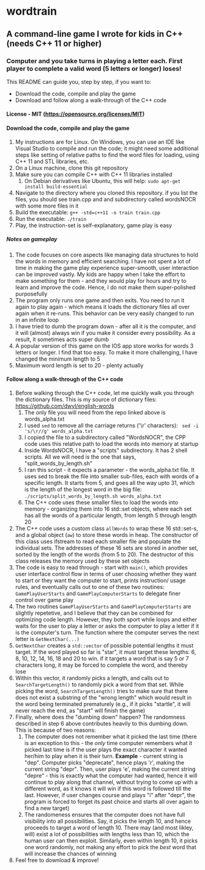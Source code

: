 # wordtrain #
## A command-line game I wrote for kids in C++ (needs C++ 11 or higher) ##
### Computer and you take turns in playing a letter each. First player to complete a valid word (5 letters or longer) loses! ###

This README can guide you, step by step, if you want to:
* Download the code, compile and play the game
* Download and follow along a walk-through of the C++ code

#### License - MIT (https://opensource.org/licenses/MIT) ####

#### Download the code, compile and play the game ####

1. My instructions are for Linux. On Windows, you can use an IDE like Visual Studio to compile and run the code; it might need some additional steps like setting of relative paths to find the word files for loading, using C++ 11 and STL libraries, etc.
2. On a Linux machine, clone this git repository
3. Make sure you can compile C++ with C++ 11 libraries installed
    1. On Debian derivatives like Ubuntu, this will help: `sudo apt-get install build-essential`
4. Navigate to the directory where you cloned this repository. if you list the files, you should see train.cpp and and subdirectory called wordsNOCR with some more files in it
5. Build the executable: `g++ -std=c++11 -o train train.cpp`
6. Run the executable: `./train`
7. Play, the instruction-set is self-explanatory, game play is easy

##### Notes on gameplay #####

1. The code focuses on core aspects like managing data structures to hold the words in memory and efficient searching. I have not spent a lot of time in making the game play experience super-smooth, user interaction can be improved vastly. My kids are happy when I take the effort to make something for them - and they would play for hours and try to learn and improve the code. Hence, I do not make them super-polished purposefully
2. The program only runs one game and then exits. You need to run it again to play again - which means it loads the dictionary files all over again when it re-runs. This behavior can be very easily changed to run in an infinite loop
3. I have tried to dumb the program down - after all it is the computer, and it will (almost) always win if you make it consider every possibility. As a result, it sometimes acts super dumb
4. A popular version of this game on the IOS app store works for words 3 letters or longer. I find that too easy. To make it more challenging, I have changed the minimum length to 5
5. Maximum word length is set to 20 - plenty actually


#### Follow along a walk-through of the C++ code ####

1. Before walking through the C++ code, let me quickly walk you through the dictionary files. This is my source of dictionary files: https://github.com/dwyl/english-words
    1. The only file you will need from the repo linked above is words_alpha.txt
    2. I used `sed` to remove all the carriage returns ('\r' characters): ` sed -i 's/\r//g' words_alpha.txt`
    3. I copied the file to a subdirectory called "WordsNOCR", the CPP code uses this relative path to load the words into memory at startup
    4. Inside WordsNOCR, I have a "scripts" subdirectory. It has 2 shell scripts. All we will need is the one that says, "split_words_by_length.sh"
    5. I ran this script - it expects a parameter - the words_alpha.txt file. It uses sed to break the file into smaller sub-files, each with words of a specific length. It starts from 5, and goes all the way upto 31, which is the length of the longest word in the big file: `./scripts/split_words_by_length.sh words_alpha.txt`
    6. The C++ code uses these smaller files to load the words into memory - organizing them into 16 std::set objects, where each set has all the words of a particular length, from length 5 through length 20
2. The C++ code uses a custom class `allWords` to wrap these 16 std::set-s, and a global object (`aw`) to store these words in heap. The constructor of this class uses ifstream to read each smaller file and populate the individual sets. The addresses of these 16 sets are stored in another set, sorted by the length of the words (from 5 to 20). The destructor of this class releases the memory used by these set objects
3. The code is easy to read through - start with `main()`, which provides user interface control flow in terms of user choosing whether they want to start or they want the computer to start, prints instruction/ usage rules, and eventually calls out to one of these two routines: `GamePlayUserStarts` and `GamePlayComputerStarts` to delegate finer control over game play
4. The two routines `GamePlayUserStarts` and `GamePlayComputerStarts` are slightly repetetive, and I believe that they can be combined for optimizing code length. However, they both sport while loops and either waits for the user to play a letter or asks the computer to play a letter if it is the computer's turn. The function where the computer serves the next letter is `GetNextChar(...)`
5. `GetNextChar` creates a `std::vector` of possible potential lengths it must target. If the word played so far is "star", it must target these lengths: 6, 8, 10, 12, 14, 16, 18 and 20 to win. if it targets a word that is say 5 or 7 characters long, it may be forced to complete the word, and thereby lose
6. Within this vector, it randomly picks a length, and calls out to `SearchTargetLength()` to randomly pick a word from that set. While picking the word, `SearchTargetLength()` tries to make sure that there does not exist a substring of the "wrong length" which would result in the word being terminated prematurely (e.g., if it picks "startle", it will never reach the end, as "start" will finish the game)
7. Finally, where does the "dumbing down" happen? The randomness described in step 6 above contributes heavily to this dumbing down. This is because of two reasons:
    1. The computer does not remember what it picked the last time (there is an exception to this - the *only* time computer remembers what it picked last time is if the user plays the exact character it wanted her/him to play when it is their turn. **Example** - current string is "dep". Computer picks "deprecate", hence plays 'r', making the current string "depr". Then, user plays 'e', making the current string "depre" - this is exactly what the computer had wanted, hence it will continue to play along that channel, without trying to come up with a different word, as it knows it will win if this word is followed till the last. However, if user changes course and plays "i" after "depr", the program is forced to forget its past choice and starts all over again to find a new target)
    2. The randomeness ensures that the computer does not have full visibility into all possibilities. Say, it picks the length 10, and hence proceeds to target a word of length 10. There may (and most likley, will) exist a lot of possibilities with lengths less than 10, which the human user can then exploit. Similarly, even within length 10, it picks one word randomly, not making any effort to pick the *best* word that will increase the chances of winning
8. Feel free to download & improve!
